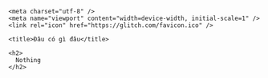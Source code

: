 
<html lang="en">
  <head>
  
    <meta charset="utf-8" />
    <meta name="viewport" content="width=device-width, initial-scale=1" />
    <link rel="icon" href="https://glitch.com/favicon.ico" />

    <title>Đâu có gì đâu</title>

   
  </head>
  <body>
    
    <h2>
      Nothing
    </h2>
    
  </body>


